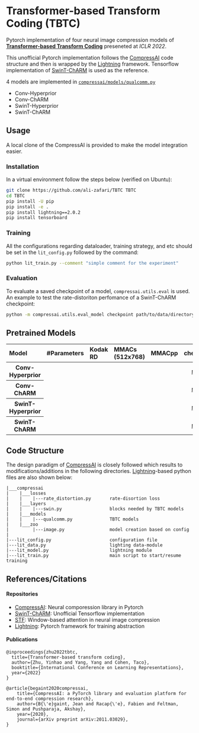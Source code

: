 # Transformer-based Transform Coding (TBTC)
Pytorch implementation of four neural image compression models of [**Transformer-based Transform Coding**](https://openreview.net/forum?id=IDwN6xjHnK8) preseneted at *ICLR 2022*.

This unofficial Pytorch implementation follows the [CompressAI](https://github.com/InterDigitalInc/CompressAI) code structure and then is wrapped by the [Lightning](https://github.com/Lightning-AI/lightning) framework. Tensorflow implementation of [SwinT-ChARM](https://github.com/Nikolai10/SwinT-ChARM) is used as the reference.


4 models are implemented in [`compressai/models/qualcomm.py`](compressai/models/qualcomm.py)
- Conv-Hyperprior
- Conv-ChARM
- SwinT-Hyperprior
- SwinT-ChARM

## Usage
A local clone of the CompressAI is provided to make the model integration easier.

### Installation
In a virtual environment follow the steps below (verified on Ubuntu):
```bash
git clone https://github.com/ali-zafari/TBTC TBTC
cd TBTC
pip install -U pip
pip install -e .
pip install lightning==2.0.2
pip install tensorboard
```
### Training
All the configurations regarding dataloader, training strategy, and etc should be set in the `lit_config.py` followed by the command:
```bash
python lit_train.py --comment "simple comment for the experiment"
```

### Evaluation
To evaluate a saved checkpoint of a model, `compressai.utils.eval` is used. An example to test the rate-distoriton perfomance of a SwinT-ChARM checkpoint:

```bash
python -m compressai.utils.eval_model checkpoint path/to/data/directory  -a zyc2022-swint-charm --cuda -v -p path/to/a/checkpoint
```

## Pretrained Models
<table>
  <thead>
    <tr style="text-align: left;">
      <th>Model</th>
      <th>#Parameters</th>
      <th>Kodak RD</th>
      <th>MMACs (512x768)</th>
      <th>MMACpp</th>
      <th>checkpoint</th>
      <th>tensorboard.dev</th>
    </tr>
  </thead>
  <tbody>
    <tr style="text-align: center;">
      <th>Conv-Hyperprior</th>
      <td></td>
      <td></td>
      <td></td>
      <td></td>
      <td><a href="">model</a></td>
      <td><a href="">logs</a></td>    </tr>
    <tr style="text-align: center;">
      <th>Conv-ChARM</th>
      <td></td>
      <td></td>
      <td></td>
      <td></td>
      <td><a href="">model</a></td>
      <td><a href="">logs</a></td>
    </tr>
    <tr style="text-align: center;">
      <th>SwinT-Hyperprior</th>
      <td></td>
      <td></td>
      <td></td>
      <td></td>
      <td><a href="">model</a></td>
      <td><a href="">logs</a></td> 
    </tr>
    <tr style="text-align: center;">
      <th>SwinT-ChARM</th>
      <td></td>
      <td></td>
      <td></td>
      <td></td>
      <td><a href="">model</a></td>
      <td><a href="">logs</a></td>    
    </tr>
  </tbody>
</table>

## Code Structure
The design paradigm of [CompressAI](https://github.com/InterDigitalInc/CompressAI) is closely followed which results to modifications/additions in the following directories. [Lightning](https://github.com/Lightning-AI/lightning)-based python files are also shown below:
```
|___compressai
|    |___losses
|    |    |---rate_distortion.py       rate-disortion loss
|    |___layers
|    |    |---swin.py                  blocks needed by TBTC models
|    |___models
|    |    |---qualcomm.py              TBTC models
|    |___zoo
|         |---image.py                 model creation based on config
|
|---lit_config.py                      configuration file
|---lit_data.py                        lighting data-module   
|---lit_model.py                       lightning module
|---lit_train.py                       main script to start/resume training
```

## References/Citations
#### Repositories
- [CompressAI](https://github.com/InterDigitalInc/CompressAI): Neural comporession library in Pytorch
- [SwinT-ChARM](https://github.com/Nikolai10/SwinT-ChARM): Unofficial Tensorflow implementation
- [STF](https://github.com/Googolxx/STF): Window-based attention in neural image compression
- [Lightning](https://github.com/Lightning-AI/lightning): Pytorch framework for training abstraction

#### Publications
```
@inproceedings{zhu2022tbtc,
  title={Transformer-based transform coding},
  author={Zhu, Yinhao and Yang, Yang and Cohen, Taco},
  booktitle={International Conference on Learning Representations},
  year={2022}
}

@article{begaint2020compressai,
	title={CompressAI: a PyTorch library and evaluation platform for end-to-end compression research},
	author={B{\'e}gaint, Jean and Racap{\'e}, Fabien and Feltman, Simon and Pushparaja, Akshay},
	year={2020},
	journal={arXiv preprint arXiv:2011.03029},
}
```
